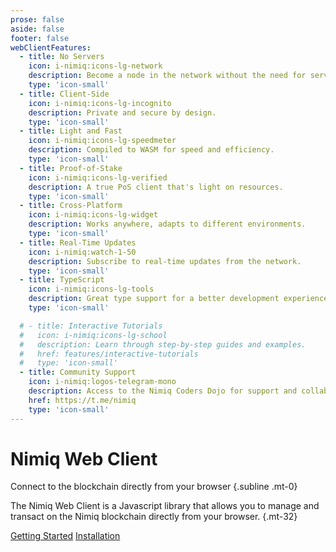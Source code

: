 ```yaml
---
prose: false
aside: false
footer: false
webClientFeatures:
  - title: No Servers
    icon: i-nimiq:icons-lg-network
    description: Become a node in the network without the need for servers.
    type: 'icon-small'
  - title: Client-Side
    icon: i-nimiq:icons-lg-incognito
    description: Private and secure by design.
    type: 'icon-small'
  - title: Light and Fast
    icon: i-nimiq:icons-lg-speedmeter
    description: Compiled to WASM for speed and efficiency.
    type: 'icon-small'
  - title: Proof-of-Stake
    icon: i-nimiq:icons-lg-verified
    description: A true PoS client that's light on resources.
    type: 'icon-small'
  - title: Cross-Platform
    icon: i-nimiq:icons-lg-widget
    description: Works anywhere, adapts to different environments.
    type: 'icon-small'
  - title: Real-Time Updates
    icon: i-nimiq:watch-1-50
    description: Subscribe to real-time updates from the network.
    type: 'icon-small'
  - title: TypeScript
    icon: i-nimiq:icons-lg-tools
    description: Great type support for a better development experience.
    type: 'icon-small'

  # - title: Interactive Tutorials
  #   icon: i-nimiq:icons-lg-school
  #   description: Learn through step-by-step guides and examples.
  #   href: features/interactive-tutorials
  #   type: 'icon-small'
  - title: Community Support
    icon: i-nimiq:logos-telegram-mono
    description: Access to the Nimiq Coders Dojo for support and collaboration.
    href: https://t.me/nimiq
    type: 'icon-small'
---
```


# Nimiq Web Client

Connect to the blockchain directly from your browser {.subline .mt-0}

The Nimiq Web Client is a Javascript library that allows you to manage and transact on the Nimiq blockchain directly from your browser. {.mt-32}

<div flex="~ gap-x-16 gap-y-12 wrap" mt-36 class="raw">
  <a href="./getting-started" pill-blue arrow>Getting Started</a>
  <!-- <a href="./getting-started" pill-tertiary>Tutorials</a> -->
  <a href="./installation" pill-tertiary>Installation</a>
</div>

<Grid :items="$frontmatter.webClientFeatures" mt-64 mb-136 />
